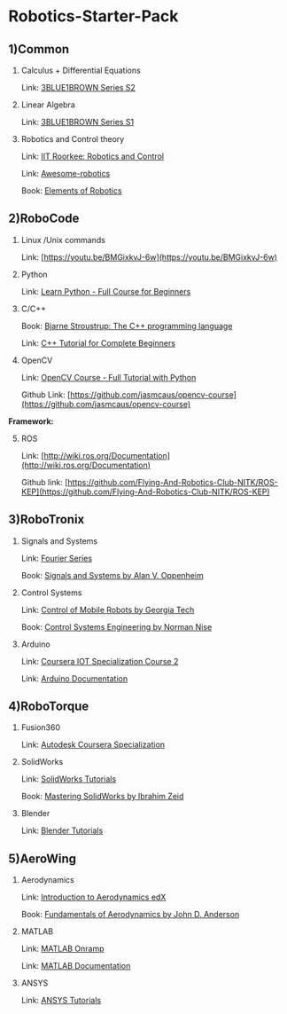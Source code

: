 # **Robotics-Starter-Pack**

## 1)Common

1. Calculus + Differential Equations

    Link: [3BLUE1BROWN Series S2](https://youtu.be/WUvTyaaNkzM)

2. Linear Algebra

    Link: [3BLUE1BROWN Series S1](https://youtu.be/fNk_zzaMoSs)

3. Robotics and Control theory

    Link: [IIT Roorkee: Robotics and Control](http://bit.ly/3bJUiia)

    Link: [Awesome-robotics](https://github.com/kiloreux/awesome-robotics)

    Book: [Elements of Robotics](https://www.amazon.com/Elements-Robotics-Mordechai-Ben-Ari/dp/3319625322)

## 2)RoboCode

1. Linux /Unix commands

    Link: [https://youtu.be/BMGixkvJ-6w](https://youtu.be/BMGixkvJ-6w)

2. Python

    Link: [Learn Python - Full Course for Beginners](https://youtu.be/rfscVS0vtbw)

3. C/C++

    Book: [Bjarne Stroustrup: The C++ programming language](https://www.amazon.com/C-Programming-Language-4th/dp/0321563840)

    Link: [C++ Tutorial for Complete Beginners](https://www.udemy.com/course/free-learn-c-tutorial-beginners/)

4. OpenCV

    Link: [OpenCV Course - Full Tutorial with Python](https://youtu.be/oXlwWbU8l2o)

    Github Link: [https://github.com/jasmcaus/opencv-course](https://github.com/jasmcaus/opencv-course)

**Framework:**

5. ROS

    Link: [http://wiki.ros.org/Documentation](http://wiki.ros.org/Documentation)

    Github link: [https://github.com/Flying-And-Robotics-Club-NITK/ROS-KEP](https://github.com/Flying-And-Robotics-Club-NITK/ROS-KEP)

## 3)RoboTronix

1. Signals and Systems

    Link: [Fourier Series](https://www.youtube.com/watch?v=r6sGWTCMz2k&amp;list=PLZHQObOWTQDNPOjrT6KVlfJuKtYTftqH6&amp;index=4)

    Book: [Signals and Systems by Alan V. Oppenheim](https://www.amazon.in/Signals-Systems-Oppenheim/dp/8120312465/ref=tmm_pap_swatch_0?_encoding=UTF8&amp;qid=&amp;sr=)

2. Control Systems

    Link: [Control of Mobile Robots by Georgia Tech](https://www.youtube.com/playlist?list=PL2jykFOD1AWYvdLW6Alr55IydU_qFVe31)

    Book: [Control Systems Engineering by Norman Nise](https://www.amazon.in/Nises-Control-Systems-Engineering-Wiley/dp/8126571837/ref=sr_1_4?crid=2MCDOQBDNLK9H&amp;dchild=1&amp;keywords=control+systems+engineering&amp;qid=1610944038&amp;s=books&amp;sprefix=Control+Systems+Enhinee%2Cstripbooks%2C298&amp;sr=1-4)

3. Arduino

    Link: [Coursera IOT Specialization Course 2](https://www.coursera.org/learn/arduino-platform?specialization=iot)

    Link: [Arduino Documentation](https://www.arduino.cc/en/Guide)

## 4)RoboTorque

1. Fusion360

    Link: [Autodesk Coursera Specialization](https://www.coursera.org/specializations/autodesk-cad-cam-cae-mechanical-engineering)

2. SolidWorks

    Link: [SolidWorks Tutorials](https://www.youtube.com/playlist?list=PLkMYhICFMsGajeARsY7N1t1jhbtMb1poL)

    Book: [Mastering SolidWorks by Ibrahim Zeid](https://www.amazon.in/Mastering-SolidWorks-Ibrahim-Zeid/dp/0135046092/ref=sr_1_3?dchild=1&amp;keywords=Mastering+Solidworks&amp;qid=1610944091&amp;s=books&amp;sr=1-3)

3. Blender

    Link: [Blender Tutorials](https://www.youtube.com/playlist?list=PLjEaoINr3zgEq0u2MzVgAaHEBt--xLB6U)

## 5)AeroWing

1. Aerodynamics

    Link: [Introduction to Aerodynamics edX](https://www.edx.org/course/introduction-to-aerodynamics-2)

    Book: [Fundamentals of Aerodynamics by John D. Anderson](https://www.amazon.in/Fundamentals-Aerodynamics-Units-John-Anderson/dp/0070700125)

2. MATLAB

    Link: [MATLAB Onramp](https://matlabacademy.mathworks.com/R2020b/portal.html?course=gettingstarted&amp;s_tid=mlac_gettingstarted_bod)

    Link: [MATLAB Documentation](https://in.mathworks.com/help/matlab/)

3. ANSYS

    Link: [ANSYS Tutorials](https://www.youtube.com/playlist?list=PL0Ya8d8RGCTqSaM6GbGHXqAUq1ga7-N__)
